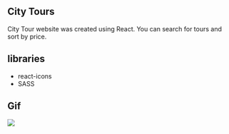 ## City Tours
City Tour website was created using React. You can search for tours and sort by price.

## libraries
- react-icons
- SASS

## Gif

![](/public/img/tour.gif)